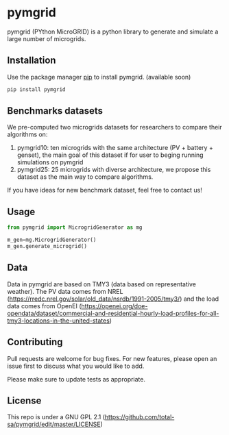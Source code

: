 # pymgrid

pymgrid (PYthon MicroGRID) is a python library to generate and simulate a large number of microgrids.

## Installation

Use the package manager [pip](https://pip.pypa.io/en/stable/) to install pymgrid. (available soon)

```bash
pip install pymgrid
```

## Benchmarks datasets

We pre-computed two microgrids datasets for researchers to compare their algorithms on:
1. pymgrid10: ten microgrids with the same architecture (PV + battery + genset), the main goal of this dataset if for user to beging running simulations on pymgrid
2. pymgrid25: 25 microgrids with diverse architecture, we propose this dataset as the main way to compare algorithms.

If you have ideas for new benchmark dataset, feel free to contact us!


## Usage

```python
from pymgrid import MicrogridGenerator as mg

m_gen=mg.MicrogridGenerator()
m_gen.generate_microgrid()
```

## Data

Data in pymgrid are based on TMY3 (data based on representative weather). The PV data comes from NREL (https://rredc.nrel.gov/solar/old_data/nsrdb/1991-2005/tmy3/) and the load data comes from OpenEI (https://openei.org/doe-opendata/dataset/commercial-and-residential-hourly-load-profiles-for-all-tmy3-locations-in-the-united-states)

## Contributing
Pull requests are welcome for bug fixes. For new features, please open an issue first to discuss what you would like to add.

Please make sure to update tests as appropriate.

## License

This repo is under a GNU GPL 2.1 (https://github.com/total-sa/pymgrid/edit/master/LICENSE)
